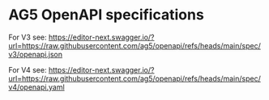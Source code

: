 # AG5 OpenAPI specifications

For V3 see: https://editor-next.swagger.io/?url=https://raw.githubusercontent.com/ag5/openapi/refs/heads/main/spec/v3/openapi.json

For V4 see: https://editor-next.swagger.io/?url=https://raw.githubusercontent.com/ag5/openapi/refs/heads/main/spec/v4/openapi.yaml
